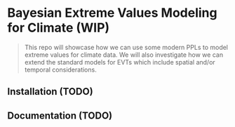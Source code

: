 # Bayesian Extreme Values Modeling for Climate (WIP)

> This repo will showcase how we can use some modern PPLs to model extreme values for climate data.
> We will also investigate how we can extend the standard models for EVTs which include spatial and/or temporal considerations.


## Installation (TODO)


## Documentation (TODO)





